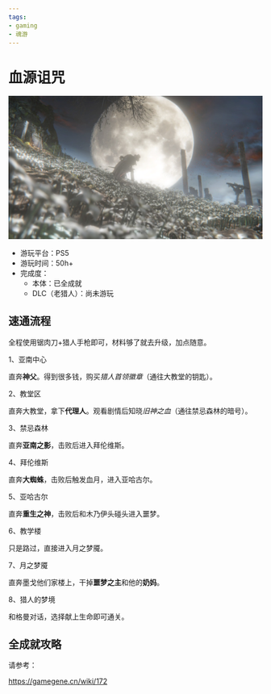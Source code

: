 ```yaml
---
tags:
- gaming
- 魂游
---
```


# 血源诅咒

![](assets/2024-06-15-19-22-35.png)

- 游玩平台：PS5
- 游玩时间：50h+
- 完成度：
    - 本体：已全成就
    - DLC（老猎人）：尚未游玩


## 速通流程

全程使用锯肉刀+猎人手枪即可，材料够了就去升级，加点随意。

1、亚南中心

直奔**神父**。得到很多钱，购买*猎人首领徽章*（通往大教堂的钥匙）。

2、教堂区

直奔大教堂，拿下**代理人**。观看剧情后知晓*旧神之血*（通往禁忌森林的暗号）。

3、禁忌森林

直奔**亚南之影**，击败后进入拜伦维斯。

4、拜伦维斯

直奔**大蜘蛛**，击败后触发血月，进入亚哈古尔。

5、亚哈古尔

直奔**重生之神**，击败后和木乃伊头碰头进入噩梦。

6、教学楼

只是路过，直接进入月之梦魇。

7、月之梦魇

直奔墨戈他们家楼上，干掉**噩梦之主**和他的**奶妈**。

8、猎人的梦境

和格曼对话，选择献上生命即可通关。

## 全成就攻略

请参考：

<https://gamegene.cn/wiki/172>